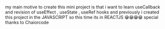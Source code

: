 my main motive to create this  mini project is that i want to learn  useCallback and revision of useEffect , useState , useRef hooks and previously i created this project in the JAVASCRIPT so this time its in REACTJS 😁😁😁😁
special thanks to Chaiorcode
